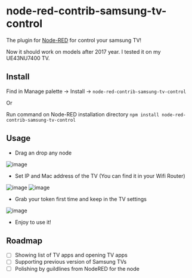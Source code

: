 node-red-contrib-samsung-tv-control
========================
The plugin for <a href="http://nodered.org" target="_new">Node-RED</a> for control your samsung TV!

Now it should work on models after 2017 year. I tested it on my UE43NU7400 TV.

Install
-------
Find in Manage palette -> Install -> `node-red-contrib-samsung-tv-control`

Or

Run command on Node-RED installation directory `npm install node-red-contrib-samsung-tv-control`

Usage
------
- Drag an drop any node

![image](https://user-images.githubusercontent.com/2198153/72253254-0679dd00-35f9-11ea-87a1-8fc130dec58f.png)

- Set IP and Mac address of the TV (You can find it in your Wifi Router)

![image](https://user-images.githubusercontent.com/2198153/72253663-f57d9b80-35f9-11ea-839c-8bd9b0169193.png)
![image](https://user-images.githubusercontent.com/2198153/72253230-f8c45780-35f8-11ea-8305-47cba43960a0.png)

- Grab your token first time and keep in the TV settings

![image](https://user-images.githubusercontent.com/2198153/72253161-c9154f80-35f8-11ea-8fb5-5d2a113407a0.png)

- Enjoy to use it!

Roadmap
------

- [ ] Showing list of TV apps and opening TV apps
- [ ] Supporting previous version of Samsung TVs
- [ ] Polishing by guildlines from NodeRED for the node
